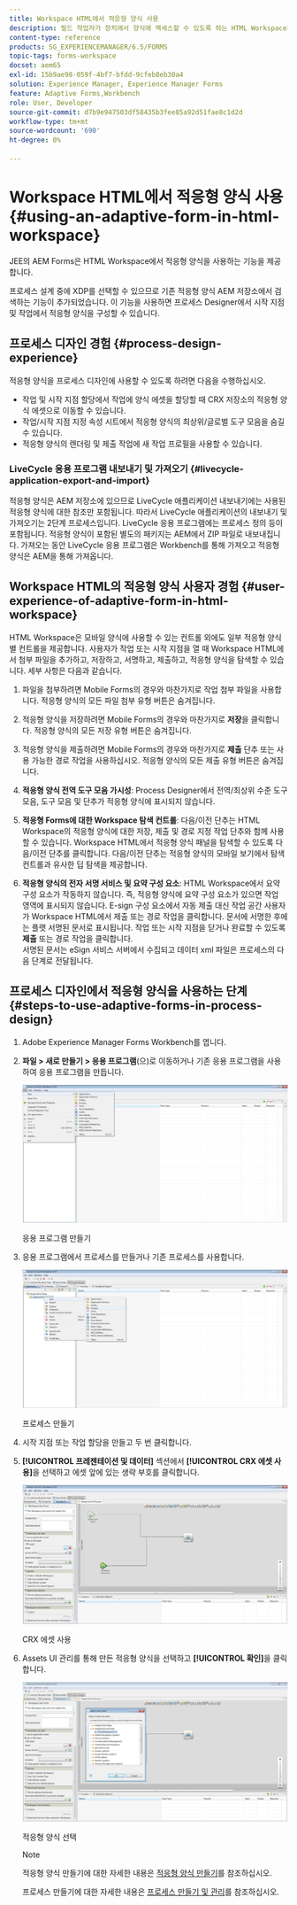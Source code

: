 ```yaml
---
title: Workspace HTML에서 적응형 양식 사용
description: 필드 작업자가 장치에서 양식에 액세스할 수 있도록 하는 HTML Workspace의 적응형 양식을 사용하는 방법에 대해 알아봅니다.
content-type: reference
products: SG_EXPERIENCEMANAGER/6.5/FORMS
topic-tags: forms-workspace
docset: aem65
exl-id: 15b9ae98-059f-4bf7-bfdd-9cfeb8eb30a4
solution: Experience Manager, Experience Manager Forms
feature: Adaptive Forms,Workbench
role: User, Developer
source-git-commit: d7b9e947503df58435b3fee85a92d51fae8c1d2d
workflow-type: tm+mt
source-wordcount: '690'
ht-degree: 0%

---
```


# Workspace HTML에서 적응형 양식 사용{#using-an-adaptive-form-in-html-workspace}

JEE의 AEM Forms은 HTML Workspace에서 적응형 양식을 사용하는 기능을 제공합니다.

프로세스 설계 중에 XDP를 선택할 수 있으므로 기존 적응형 양식 AEM 저장소에서 검색하는 기능이 추가되었습니다. 이 기능을 사용하면 프로세스 Designer에서 시작 지점 및 작업에서 적응형 양식을 구성할 수 있습니다.

## 프로세스 디자인 경험 {#process-design-experience}

적응형 양식을 프로세스 디자인에 사용할 수 있도록 하려면 다음을 수행하십시오.

* 작업 및 시작 지점 할당에서 작업에 양식 에셋을 할당할 때 CRX 저장소의 적응형 양식 에셋으로 이동할 수 있습니다.
* 작업/시작 지점 지정 속성 시트에서 적응형 양식의 최상위/글로벌 도구 모음을 숨길 수 있습니다.
* 적응형 양식의 렌더링 및 제출 작업에 새 작업 프로필을 사용할 수 있습니다.

### LiveCycle 응용 프로그램 내보내기 및 가져오기 {#livecycle-application-export-and-import}

적응형 양식은 AEM 저장소에 있으므로 LiveCycle 애플리케이션 내보내기에는 사용된 적응형 양식에 대한 참조만 포함됩니다. 따라서 LiveCycle 애플리케이션의 내보내기 및 가져오기는 2단계 프로세스입니다. LiveCycle 응용 프로그램에는 프로세스 정의 등이 포함됩니다. 적응형 양식이 포함된 별도의 패키지는 AEM에서 ZIP 파일로 내보내집니다. 가져오는 동안 LiveCycle 응용 프로그램은 Workbench를 통해 가져오고 적응형 양식은 AEM을 통해 가져옵니다.

## Workspace HTML의 적응형 양식 사용자 경험 {#user-experience-of-adaptive-form-in-html-workspace}

HTML Workspace은 모바일 양식에 사용할 수 있는 컨트롤 외에도 일부 적응형 양식별 컨트롤을 제공합니다. 사용자가 작업 또는 시작 지점을 열 때 Workspace HTML에서 첨부 파일을 추가하고, 저장하고, 서명하고, 제출하고, 적응형 양식을 탐색할 수 있습니다. 세부 사항은 다음과 같습니다.

1. 파일을 첨부하려면 Mobile Forms의 경우와 마찬가지로 작업 첨부 파일을 사용합니다. 적응형 양식의 모든 파일 첨부 유형 버튼은 숨겨집니다.

1. 적응형 양식을 저장하려면 Mobile Forms의 경우와 마찬가지로 **저장**&#x200B;을 클릭합니다. 적응형 양식의 모든 저장 유형 버튼은 숨겨집니다.

1. 적응형 양식을 제출하려면 Mobile Forms의 경우와 마찬가지로 **제출** 단추 또는 사용 가능한 경로 작업을 사용하십시오. 적응형 양식의 모든 제출 유형 버튼은 숨겨집니다.

1. **적응형 양식 전역 도구 모음 가시성**: Process Designer에서 전역/최상위 수준 도구 모음, 도구 모음 및 단추가 적응형 양식에 표시되지 않습니다.

1. **적응형 Forms에 대한 Workspace 탐색 컨트롤**: 다음/이전 단추는 HTML Workspace의 적응형 양식에 대한 저장, 제출 및 경로 지정 작업 단추와 함께 사용할 수 있습니다. Workspace HTML에서 적응형 양식 패널을 탐색할 수 있도록 다음/이전 단추를 클릭합니다. 다음/이전 단추는 적응형 양식의 모바일 보기에서 탐색 컨트롤과 유사한 딥 탐색을 제공합니다.

1. **적응형 양식의 전자 서명 서비스 및 요약 구성 요소**: HTML Workspace에서 요약 구성 요소가 작동하지 않습니다. 즉, 적응형 양식에 요약 구성 요소가 있으면 작업 영역에 표시되지 않습니다. E-sign 구성 요소에서 자동 제출 대신 작업 공간 사용자가 Workspace HTML에서 제출 또는 경로 작업을 클릭합니다. 문서에 서명한 후에는 플랫 서명된 문서로 표시됩니다. 작업 또는 시작 지점을 닫거나 완료할 수 있도록 **제출** 또는 경로 작업을 클릭합니다.\
   서명된 문서는 eSign 서비스 서버에서 수집되고 데이터 xml 파일은 프로세스의 다음 단계로 전달됩니다.

## 프로세스 디자인에서 적응형 양식을 사용하는 단계 {#steps-to-use-adaptive-forms-in-process-design}

1. Adobe Experience Manager Forms Workbench를 엽니다.

1. **파일 > 새로 만들기 > 응용 프로그램**(으)로 이동하거나 기존 응용 프로그램을 사용하여 응용 프로그램을 만듭니다.

   ![새 응용 프로그램 만들기](assets/create_new_appl.png)

   응용 프로그램 만들기

1. 응용 프로그램에서 프로세스를 만들거나 기존 프로세스를 사용합니다.

   ![새 프로세스 만들기](assets/create_new_process.png)

   프로세스 만들기

1. 시작 지점 또는 작업 할당을 만들고 두 번 클릭합니다.
1. **[!UICONTROL 프레젠테이션 및 데이터]** 섹션에서 **[!UICONTROL CRX 에셋 사용]**&#x200B;을 선택하고 에셋 앞에 있는 생략 부호를 클릭합니다.

   ![CRX 자산 사용](assets/use_crx_asset.png)

   CRX 에셋 사용

1. Assets UI 관리를 통해 만든 적응형 양식을 선택하고 **[!UICONTROL 확인]**&#x200B;을 클릭합니다.

   ![적응형 양식 선택](assets/selecting_form.png)

   적응형 양식 선택

   >[!NOTE]
   >
   >적응형 양식 만들기에 대한 자세한 내용은 [적응형 양식 만들기](../../forms/using/creating-adaptive-form.md)를 참조하십시오.
   >
   >
   >프로세스 만들기에 대한 자세한 내용은 [프로세스 만들기 및 관리](https://help.adobe.com/en_US/AEMForms/6.1/WorkbenchHelp/WS92d06802c76abadb-1cc35bda128261a20dd-7ff7.2.html)를 참조하십시오.
